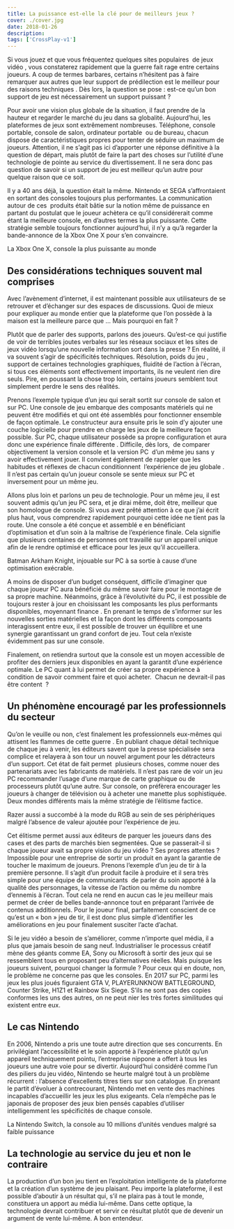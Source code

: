 ```yaml
---
title: La puissance est-elle la clé pour de meilleurs jeux ?
cover: ./cover.jpg
date: 2018-01-26
description: 
tags: ['CrossPlay-v1']
---
```

Si vous jouez et que vous fréquentez quelques sites populaires  de jeux vidéo , vous constaterez rapidement que la guerre fait rage entre certains joueurs. A coup de termes barbares, certains n’hésitent pas à faire remarquer aux autres que leur support de prédilection est le meilleur pour des raisons techniques . Dès lors, la question se pose : est-ce qu’un bon support de jeu est nécessairement un support puissant ?

Pour avoir une vision plus globale de la situation, il faut prendre de la hauteur et regarder le marché du jeu dans sa globalité. Aujourd’hui, les plateformes de jeux sont extrêmement nombreuses. Téléphone, console portable, console de salon, ordinateur portable  ou de bureau, chacun dispose de caractéristiques propres pour tenter de séduire un maximum de joueurs. Attention, il ne s’agit pas ici d’apporter une réponse définitive à la question de départ, mais plutôt de faire la part des choses sur l’utilité d’une technologie de pointe au service du divertissement. Il ne sera donc pas question de savoir si un support de jeu est meilleur qu’un autre pour quelque raison que ce soit.

Il y a 40 ans déjà, la question était la même. Nintendo et SEGA s’affrontaient en sortant des consoles toujours plus performantes. La communication autour de ces  produits était bâtie sur la notion même de puissance en partant du postulat que le joueur achètera ce qu’il considérerait comme étant la meilleure console, en d’autres termes la plus puissante. Cette stratégie semble toujours fonctionner aujourd’hui, il n’y a qu’à regarder la bande-annonce de la Xbox One X pour s’en convaincre.

La Xbox One X, console la plus puissante au monde

## Des considérations techniques souvent mal comprises
Avec l’avènement d’internet, il est maintenant possible aux utilisateurs de se retrouver et d’échanger sur des espaces de discussions. Quoi de mieux pour expliquer au monde entier que la plateforme que l’on possède à la maison est la meilleure parce que … Mais pourquoi en fait ?

Plutôt que de parler des supports, parlons des joueurs. Qu’est-ce qui justifie de voir de terribles joutes verbales sur les réseaux sociaux et les sites de jeux vidéo lorsqu’une nouvelle information sort dans la presse ? En réalité, il va souvent s’agir de spécificités techniques. Résolution, poids du jeu , support de certaines technologies graphiques, fluidité de l’action à l’écran, si tous ces éléments sont effectivement importants, ils ne veulent rien dire seuls. Pire, en poussant la chose trop loin, certains joueurs semblent tout simplement perdre le sens des réalités.

Prenons l’exemple typique d’un jeu qui serait sortit sur console de salon et sur PC. Une console de jeu embarque des composants matériels qui ne peuvent être modifiés et qui ont été assemblés pour fonctionner ensemble de façon optimale. Le constructeur aura ensuite pris le soin d’y ajouter une couche logicielle pour prendre en charge les jeux de la meilleure façon possible. Sur PC, chaque utilisateur possède sa propre configuration et aura donc une expérience finale différente . Difficile, dès lors,  de comparer objectivement la version console et la version PC  d’un même jeu sans y avoir effectivement jouer. Il convient également de rappeler que les habitudes et réflexes de chacun conditionnent  l’expérience de jeu globale . Il n’est pas certain qu’un joueur console se sente mieux sur PC et inversement pour un même jeu.

Allons plus loin et parlons un peu de technologie. Pour un même jeu, il est souvent admis qu’un jeu PC sera, et je dirai même, doit être, meilleur que son homologue de console. Si vous avez prêté attention à ce que j’ai écrit plus haut, vous comprendrez rapidement pourquoi cette idée ne tient pas la route. Une console a été conçue et assemblé e en bénéficiant d’optimisation et d’un soin à la maîtrise de l’expérience finale. Cela signifie que plusieurs centaines de personnes ont travaillé sur un appareil unique afin de le rendre optimisé et efficace pour les jeux qu’il accueillera.

Batman Arkham Knight, injouable sur PC à sa sortie à cause d’une optimisation exécrable.

A moins de disposer d’un budget conséquent, difficile d’imaginer que chaque joueur PC aura bénéficié du même savoir faire pour le montage de sa propre machine. Néanmoins, grâce à l’évolutivité du PC, il est possible de toujours rester à jour en choisissant les composants les plus performants disponibles, moyennant finance . En prenant le temps de s’informer sur les nouvelles sorties matérielles et la façon dont les différents composants interagissent entre eux, il est possible de trouver un équilibre et une synergie garantissant un grand confort de jeu. Tout cela n’existe évidemment pas sur une console.

Finalement, on retiendra surtout que la console est un moyen accessible de profiter des derniers jeux disponibles en ayant la garantit d’une expérience optimale. Le PC quant à lui permet de créer sa propre expérience à condition de savoir comment faire et quoi acheter.  Chacun ne devrait-il pas être content  ?

## Un phénomène encouragé par les professionnels du secteur
Qu’on le veuille ou non, c’est finalement les professionnels eux-mêmes qui attisent les flammes de cette guerre . En publiant chaque détail technique de chaque jeu à venir, les éditeurs savent que la presse spécialisée sera complice et relayera à son tour un nouvel argument pour les détracteurs d’un support. Cet état de fait permet  plusieurs choses, comme nouer des partenariats avec les fabricants de matériels. Il n’est pas rare de voir un jeu PC recommander l’usage d’une marque de carte graphique ou de processeurs plutôt qu’une autre. Sur console, on préfèrera encourager les joueurs à changer de télévision ou à acheter une manette plus sophistiquée. Deux mondes différents mais la même stratégie de l’élitisme factice.

Razer aussi a succombé à la mode du RGB au sein de ses périphériques malgré l’absence de valeur ajoutée pour l’expérience de jeu.

Cet élitisme permet aussi aux éditeurs de parquer les joueurs dans des cases et des parts de marchés bien segmentées. Que se passerait-il si chaque joueur avait sa propre vision du jeu vidéo ? Ses propres attentes ? Impossible pour une entreprise de sortir un produit en ayant la garantie de toucher le maximum de joueurs. Prenons l’exemple d’un jeu de tir à la première personne. Il s’agit d’un produit facile à produire et il sera très simple pour une équipe de communicants  de parler du soin apporté à la qualité des personnages, la vitesse de l’action ou même du nombre d’ennemis à l’écran. Tout cela ne rend en aucun cas le jeu meilleur mais permet de créer de belles bande-annonce tout en préparant l’arrivée de contenus additionnels. Pour le joueur final, parfaitement conscient de ce qu’est un « bon » jeu de tir, il est donc plus simple d’identifier les améliorations en jeu pour finalement susciter l’acte d’achat.

Si le jeu vidéo a besoin de s’améliorer, comme n’importe quel média, il a plus que jamais besoin de sang neuf. Industrialiser le processus créatif mène des géants comme EA, Sony ou Microsoft à sortir des jeux qui se ressemblent tous en proposant peu d’alternatives réelles. Mais puisque les joueurs suivent, pourquoi changer la formule ? Pour ceux qui en doute, non, le problème ne concerne pas que les consoles. En 2017 sur PC, parmi les jeux les plus joués figuraient GTA V, PLAYERUNKNOW BATTLEGROUND, Counter Strike, H1Z1 et Rainbow Six Siege. S’ils ne sont pas des copies conformes les uns des autres, on ne peut nier les très fortes similitudes qui existent entre eux.

## Le cas Nintendo
En 2006, Nintendo a pris une toute autre direction que ses concurrents. En privilégiant l’accessibilité et le soin apporté à l’expérience plutôt qu’un appareil techniquement pointu, l’entreprise nippone a offert à tous les joueurs une autre voie pour se divertir. Aujourd’hui considéré comme l’un des piliers du jeu vidéo, Nintendo se heurte malgré tout à un problème récurrent : l’absence d’excellents titres tiers sur son catalogue. En prenant le partit d’évoluer à contrecourant, Nintendo met en vente des machines incapables d’accueillir les jeux les plus exigeants. Cela n’empêche pas le japonais de proposer des jeux bien pensés capables d’utiliser intelligemment les spécificités de chaque console.

La Nintendo Switch, la console au 10 millions d’unités vendues malgré sa faible puissance

## La technologie au service du jeu et non le contraire
La production d’un bon jeu tient en l’exploitation intelligente de la plateforme et la création d’un système de jeu plaisant. Peu importe la plateforme, il est possible d’aboutir à un résultat qui, s’il ne plaira pas à tout le monde, constituera un apport au média lui-même. Dans cette optique, la technologie devrait contribuer et servir ce résultat plutôt que de devenir un argument de vente lui-même. A bon entendeur.

